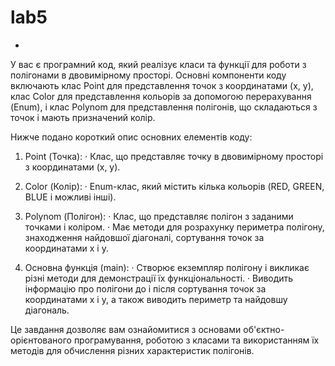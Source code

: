# lab5
-
У вас є програмний код, який реалізує класи та функції для роботи з полігонами в двовимірному просторі. Основні компоненти коду включають клас Point для представлення точок з координатами (x, y), клас Color для представлення кольорів за допомогою перерахування (Enum), і клас Polynom для представлення полігонів, що складаються з точок і мають призначений колір.

Нижче подано короткий опис основних елементів коду:

1. Point (Точка):
  · Клас, що представляє точку в двовимірному просторі з координатами (x, y).
  
2. Color (Колір):
  · Enum-клас, який містить кілька кольорів (RED, GREEN, BLUE і можливі інші).
  
3. Polynom (Полігон):
  · Клас, що представляє полігон з заданими точками і коліром.
  · Має методи для розрахунку периметра полігону, знаходження найдовшої діагоналі, сортування точок за координатами x і y.

4. Основна функція (main):
  · Створює екземпляр полігону і викликає різні методи для демонстрації їх функціональності.
  · Виводить інформацію про полігони до і після сортування точок за координатами x і y, а також виводить периметр та найдовшу діагональ.
  
Це завдання дозволяє вам ознайомитися з основами об'єктно-орієнтованого програмування, роботою з класами та використанням їх методів для обчислення різних характеристик полігонів.